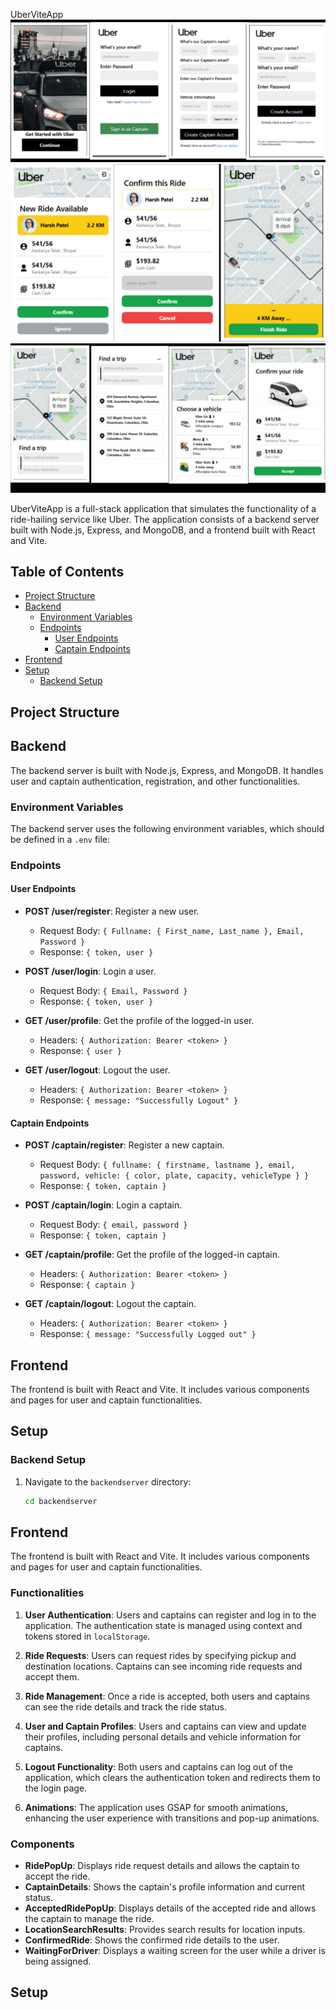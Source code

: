  UberViteApp
![Login/Register UI](LoginRegisterUI.jpg)
![Captain UI](captainUI.jpg)
![useUI](userUI.jpg)

UberViteApp is a full-stack application that simulates the functionality of a ride-hailing service like Uber. The application consists of a backend server built with Node.js, Express, and MongoDB, and a frontend built with React and Vite.

## Table of Contents

- [Project Structure](#project-structure)
- [Backend](#backend)
  - [Environment Variables](#environment-variables)
  - [Endpoints](#endpoints)
    - [User Endpoints](#user-endpoints)
    - [Captain Endpoints](#captain-endpoints)
- [Frontend](#frontend)
- [Setup](#setup)
  - [Backend Setup](#backend-setup)
 

## Project Structure
## Backend

The backend server is built with Node.js, Express, and MongoDB. It handles user and captain authentication, registration, and other functionalities.

### Environment Variables

The backend server uses the following environment variables, which should be defined in a `.env` file:

### Endpoints

#### User Endpoints

- **POST /user/register**: Register a new user.
  - Request Body: `{ Fullname: { First_name, Last_name }, Email, Password }`
  - Response: `{ token, user }`

- **POST /user/login**: Login a user.
  - Request Body: `{ Email, Password }`
  - Response: `{ token, user }`

- **GET /user/profile**: Get the profile of the logged-in user.
  - Headers: `{ Authorization: Bearer <token> }`
  - Response: `{ user }`

- **GET /user/logout**: Logout the user.
  - Headers: `{ Authorization: Bearer <token> }`
  - Response: `{ message: "Successfully Logout" }`

#### Captain Endpoints
- **POST /captain/register**: Register a new captain.
  - Request Body: `{ fullname: { firstname, lastname }, email, password, vehicle: { color, plate, capacity, vehicleType } }`
  - Response: `{ token, captain }`

- **POST /captain/login**: Login a captain.
  - Request Body: `{ email, password }`
  - Response: `{ token, captain }`

- **GET /captain/profile**: Get the profile of the logged-in captain.
  - Headers: `{ Authorization: Bearer <token> }`
  - Response: `{ captain }`

- **GET /captain/logout**: Logout the captain.
  - Headers: `{ Authorization: Bearer <token> }`
  - Response: `{ message: "Successfully Logged out" }`

## Frontend

The frontend is built with React and Vite. It includes various components and pages for user and captain functionalities.

## Setup

### Backend Setup

1. Navigate to the `backendserver` directory:
   ```sh
   cd backendserver
## Frontend

The frontend is built with React and Vite. It includes various components and pages for user and captain functionalities.

### Functionalities

1. **User Authentication**: Users and captains can register and log in to the application. The authentication state is managed using context and tokens stored in `localStorage`.

2. **Ride Requests**: Users can request rides by specifying pickup and destination locations. Captains can see incoming ride requests and accept them.

3. **Ride Management**: Once a ride is accepted, both users and captains can see the ride details and track the ride status.

4. **User and Captain Profiles**: Users and captains can view and update their profiles, including personal details and vehicle information for captains.

5. **Logout Functionality**: Both users and captains can log out of the application, which clears the authentication token and redirects them to the login page.

6. **Animations**: The application uses GSAP for smooth animations, enhancing the user experience with transitions and pop-up animations.

### Components

- **RidePopUp**: Displays ride request details and allows the captain to accept the ride.
- **CaptainDetails**: Shows the captain's profile information and current status.
- **AcceptedRidePopUp**: Displays details of the accepted ride and allows the captain to manage the ride.
- **LocationSearchResults**: Provides search results for location inputs.
- **ConfirmedRide**: Shows the confirmed ride details to the user.
- **WaitingForDriver**: Displays a waiting screen for the user while a driver is being assigned.

## Setup
